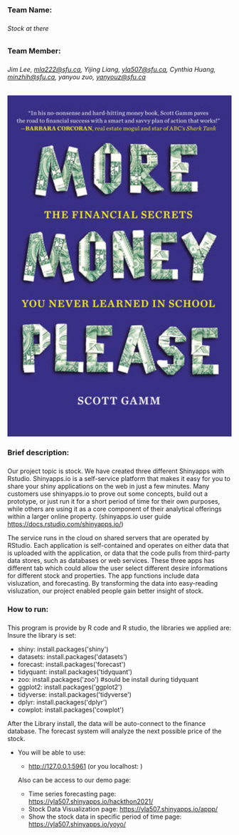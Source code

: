 ### Team Name: <h3> 
###### Stock at there <h6>
### Team Member: <h3> 
###### Jim Lee, mla222@sfu.ca, Yijing Liang, yla507@sfu.ca, Cynthia Huang, minzhih@sfu.ca, yanyou zuo, yanyouz@sfu.ca <h6>

![](WechatIMG165.png)

### Brief description: <h3> 
Our project topic is stock. We have created three different Shinyapps with Rstudio. 
Shinyapps.io is a self-service platform that makes it easy for you to share your shiny applications on the web in just a few minutes. Many customers use shinyapps.io to prove out some concepts, build out a prototype, or just run it for a short period of time for their own purposes, while others are using it as a core component of their analytical offerings within a larger online property. (shinyapps.io user guide https://docs.rstudio.com/shinyapps.io/)

The service runs in the cloud on shared servers that are operated by RStudio. Each application is self-contained and operates on either data that is uploaded with the application, or data that the code pulls from third-party data stores, such as databases or web services.
These three apps has different tab which could allow the user select different desire informations for different stock and properties. The app functions include data visluzation, and forecasting. By transforming the data into easy-reading visluzation, our project enabled people gain better insight of stock.

### How to run: <h3> 
This program is provide by R code and R studio, the libraries we applied are: 
Insure the library is set:
* shiny:  install.packages('shiny')
* datasets:  install.packages('datasets')
* forecast:  install.packages('forecast')
* tidyquant:  install.packages('tidyquant')
* zoo:  install.packages('zoo') #sould be install during tidyquant
* ggplot2:  install.packages('ggplot2')
* tidyverse:  install.packages('tidyverse')
* dplyr:  install.packages('dplyr')
* cowplot:  install.packages('cowplot')

After the Library install, the data will be auto-connect to the finance database. The forecast system will analyze the next possible price of the stock.
* You will be able to use:
  * http://127.0.0.1:5961  (or you localhost: ) 
  
  Also can be access to our demo page:
  * Time series forecasting page: https://yla507.shinyapps.io/hackthon2021/
  * Stock Data Visualization page: https://yla507.shinyapps.io/appp/
  * Show the stock data in specific period of time page: https://yla507.shinyapps.io/yoyo/
